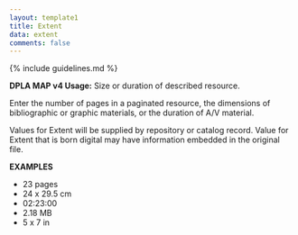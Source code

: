 ```yaml
---
layout: template1
title: Extent
data: extent
comments: false
---
```


{% include guidelines.md %}

**DPLA MAP v4 Usage:** Size or duration of described resource.

Enter the number of pages in a paginated resource, the dimensions of bibliographic or graphic materials, or the duration of A/V material.

Values for Extent will be supplied by repository or catalog record. Value for Extent that is born digital may have information embedded in the original file.

__EXAMPLES__
- 23 pages
- 24 x 29.5 cm
- 02:23:00
- 2.18 MB
- 5 x 7 in
